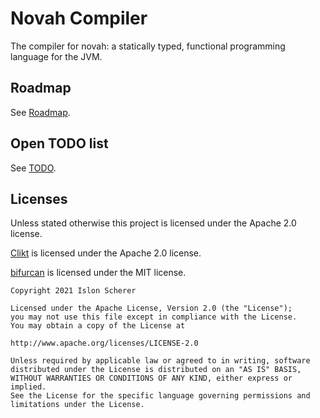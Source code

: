 # Novah Compiler

The compiler for novah: a statically typed, functional programming language for the JVM.

## Roadmap

See [Roadmap](https://github.com/stackoverflow/novah/blob/master/ROADMAP.md).

## Open TODO list

See [TODO](https://github.com/stackoverflow/novah/blob/master/TODO.md).

## Licenses

Unless stated otherwise this project is licensed under the Apache 2.0 license.

[Clikt](https://github.com/ajalt/clikt/) is licensed under the Apache 2.0 license.

[bifurcan](https://github.com/lacuna/bifurcan) is licensed under the MIT license.

    Copyright 2021 Islon Scherer
    
    Licensed under the Apache License, Version 2.0 (the "License");
    you may not use this file except in compliance with the License.
    You may obtain a copy of the License at
    
    http://www.apache.org/licenses/LICENSE-2.0
    
    Unless required by applicable law or agreed to in writing, software
    distributed under the License is distributed on an "AS IS" BASIS,
    WITHOUT WARRANTIES OR CONDITIONS OF ANY KIND, either express or implied.
    See the License for the specific language governing permissions and
    limitations under the License.